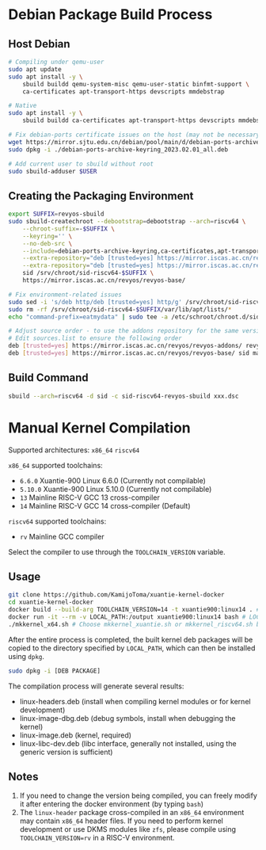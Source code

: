 # Debian Package Build Process

## Host Debian

```bash
# Compiling under qemu-user
sudo apt update
sudo apt install -y \
	sbuild buildd qemu-system-misc qemu-user-static binfmt-support \
	ca-certificates apt-transport-https devscripts mmdebstrap

# Native
sudo apt install -y \
	sbuild buildd ca-certificates apt-transport-https devscripts mmdebstrap

# Fix debian-ports certificate issues on the host (may not be necessary at this stage)
wget https://mirror.sjtu.edu.cn/debian/pool/main/d/debian-ports-archive-keyring/debian-ports-archive-keyring_2023.02.01_all.deb
sudo dpkg -i ./debian-ports-archive-keyring_2023.02.01_all.deb

# Add current user to sbuild without root
sudo sbuild-adduser $USER
```

## Creating the Packaging Environment


```bash
export SUFFIX=revyos-sbuild
sudo sbuild-createchroot --debootstrap=debootstrap --arch=riscv64 \
	--chroot-suffix=-$SUFFIX \
	--keyring='' \
	--no-deb-src \
	--include=debian-ports-archive-keyring,ca-certificates,apt-transport-https,eatmydata \
	--extra-repository="deb [trusted=yes] https://mirror.iscas.ac.cn/revyos/revyos-addons/ revyos-addons main" \
	--extra-repository="deb [trusted=yes] https://mirror.iscas.ac.cn/revyos/revyos-base/ sid main contrib non-free non-firmware" \
	sid /srv/chroot/sid-riscv64-$SUFFIX \
	https://mirror.iscas.ac.cn/revyos/revyos-base/

# Fix environment-related issues
sudo sed -i 's/deb http/deb [trusted=yes] http/g' /srv/chroot/sid-riscv64-$SUFFIX/etc/apt/sources.list
sudo rm -rf /srv/chroot/sid-riscv64-$SUFFIX/var/lib/apt/lists/*
echo "command-prefix=eatmydata" | sudo tee -a /etc/schroot/chroot.d/sid-riscv64-$SUFFIX-*

# Adjust source order - to use the addons repository for the same version
# Edit sources.list to ensure the following order
deb [trusted=yes] https://mirror.iscas.ac.cn/revyos/revyos-addons/ revyos-addons main
deb [trusted=yes] https://mirror.iscas.ac.cn/revyos/revyos-base/ sid main contrib non-free non-free-firmware
```

## Build Command


```bash
sbuild --arch=riscv64 -d sid -c sid-riscv64-revyos-sbuild xxx.dsc
```

# Manual Kernel Compilation

Supported architectures: `x86_64` `riscv64`

`x86_64` supported toolchains:
* `6.6.0` Xuantie-900 Linux 6.6.0 (Currently not compilable)
* `5.10.0` Xuantie-900 Linux 5.10.0 (Currently not compilable)
* `13` Mainline RISC-V GCC 13 cross-compiler
* `14` Mainline RISC-V GCC 14 cross-compiler (Default)

`riscv64` supported toolchains:
* `rv` Mainline GCC compiler

Select the compiler to use through the `TOOLCHAIN_VERSION` variable.

## Usage

```bash
git clone https://github.com/KamijoToma/xuantie-kernel-docker
cd xuantie-kernel-docker
docker build --build-arg TOOLCHAIN_VERSION=14 -t xuantie900:linux14 . # Choose TOOLCHAIN_VERSION based on supported architecture
docker run -it --rm -v LOCAL_PATH:/output xuantie900:linux14 bash # LOCAL_PATH is the directory to store the compiled kernel
./mkkernel_x64.sh # Choose mkkernel_xuantie.sh or mkkernel_riscv64.sh based on TOOLCHAIN_VERSION configuration
```

After the entire process is completed, the built kernel deb packages will be copied to the directory specified by `LOCAL_PATH`, which can then be installed using `dpkg`.

```bash
sudo dpkg -i [DEB PACKAGE]
```

The compilation process will generate several results:
* linux-headers.deb (install when compiling kernel modules or for kernel development)
* linux-image-dbg.deb (debug symbols, install when debugging the kernel)
* linux-image.deb (kernel, required)
* linux-libc-dev.deb (libc interface, generally not installed, using the generic version is sufficient)

## Notes

1. If you need to change the version being compiled, you can freely modify it after entering the docker environment (by typing `bash`)
2. The `linux-header` package cross-compiled in an `x86_64` environment may contain `x86_64` header files. If you need to perform kernel development or use DKMS modules like `zfs`, please compile using `TOOLCHAIN_VERSION=rv` in a RISC-V environment.